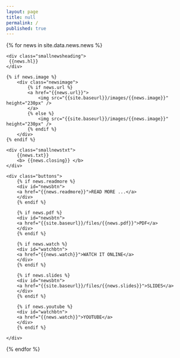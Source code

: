 ```yaml
---
layout: page
title: null
permalink: /
published: true
---
```



<div class="archive">

{% for news in site.data.news.news %}
<article class="article">
	
	<div class="smallnewsheading">
	 {{news.hl}}
	</div>

	{% if news.image %} 
		<div class="newsimage">
			{% if news.url %} 
			<a href="{{news.url}}">
				<img src="{{site.baseurl}}/images/{{news.image}}" height="230px" />
			</a>
			{% else %}
				<img src="{{site.baseurl}}/images/{{news.image}}" height="230px" />
			{% endif %}	
		</div>
	{% endif %}

	<div class="smallnewstxt"> 
		{{news.txt}}
		<b> {{news.closing}} </b>
	</div>

	<div class="buttons"> 
		{% if news.readmore %} 
		<div id="newsbtn">
		<a href="{{news.readmore}}">READ MORE ...</a>
		</div>
		{% endif %}
		
		{% if news.pdf %} 
		<div id="newsbtn">
		<a href="{{site.baseurl}}/files/{{news.pdf}}">PDF</a>
		</div>
		{% endif %}
		
		{% if news.watch %} 
		<div id="watchbtn">
		<a href="{{news.watch}}">WATCH IT ONLINE</a>
		</div>
		{% endif %}
		
		{% if news.slides %} 
		<div id="newsbtn">
		<a href="{{site.baseurl}}/files/{{news.slides}}">SLIDES</a>
		</div>
		{% endif %}

		{% if news.youtube %} 
		<div id="watchbtn">
		<a href="{{news.watch}}">YOUTUBE</a>
		</div>
		{% endif %}
		
	</div>
</article>

{% endfor %} 
</div>
